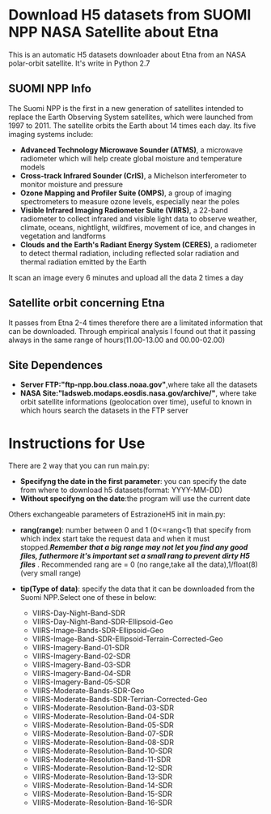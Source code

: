 # Download H5 datasets from SUOMI NPP NASA Satellite about Etna
This is an automatic H5 datasets downloader about Etna from an NASA polar-orbit satellite.
It's write in Python 2.7 

## SUOMI NPP Info
The Suomi NPP is the first in a new generation of satellites intended to replace the Earth Observing System satellites, which were launched from 1997 to 2011. The satellite orbits the Earth about 14 times each day. Its five imaging systems include:

*    **Advanced Technology Microwave Sounder (ATMS)**, a microwave radiometer which will help create global moisture and temperature models
*    **Cross-track Infrared Sounder (CrIS)**, a Michelson interferometer to monitor moisture and pressure
*    **Ozone Mapping and Profiler Suite (OMPS)**, a group of imaging spectrometers to measure ozone levels, especially near the poles
*    **Visible Infrared Imaging Radiometer Suite (VIIRS)**, a 22-band radiometer to collect infrared and visible light data to observe weather, climate, oceans, nightlight, wildfires, movement of ice, and changes in vegetation and landforms
*    **Clouds and the Earth's Radiant Energy System (CERES)**, a radiometer to detect thermal radiation, including reflected solar radiation and thermal radiation emitted by the Earth

It scan an image every 6 minutes and upload all the data 2 times a day

## Satellite orbit concerning Etna
It passes from Etna 2-4 times therefore there are a limitated information that can be downloaded.
Through empirical analysis I found out that it passing always in the same range of hours(11.00-13.00 and 00.00-02.00)

## Site Dependences
*	**Server FTP:"ftp-npp.bou.class.noaa.gov"**,where take all the datasets
* 	**NASA Site:"ladsweb.modaps.eosdis.nasa.gov/archive/"**, where take orbit satellite informations (geolocation over time), useful to known in which hours search the datasets in the FTP server


# Instructions for Use
There are 2 way that you can run main.py:
*	**Specifyng the date in the first parameter**: you can specify the date from where to download h5 datasets(format: YYYY-MM-DD)
*	**Without specifyng on the date**:the program will use the current date

Others exchangeable parameters of EstrazioneH5 init in main.py:
*	**rang(range)**: number between 0 and 1 (0<=rang<1) that specify from which index start take the request data and when it must stopped.***Remember that a big range may not let you find any good files, futhermore it's important set a small rang to prevent dirty H5 files*** . Recommended rang are = 0 (no range,take all the data),1/float(8) (very small range)

*	**tip(Type of data)**: specify the data that it can be downloaded from the Suomi NPP.Select one of these in below:
	* VIIRS-Day-Night-Band-SDR
	* VIIRS-Day-Night-Band-SDR-Ellipsoid-Geo
	* VIIRS-Image-Bands-SDR-Ellipsoid-Geo
	* VIIRS-Image-Band-SDR-Ellipsoid-Terrain-Corrected-Geo
	* VIIRS-Imagery-Band-01-SDR
	* VIIRS-Imagery-Band-02-SDR
	* VIIRS-Imagery-Band-03-SDR
	* VIIRS-Imagery-Band-04-SDR
    * VIIRS-Imagery-Band-05-SDR
	* VIIRS-Moderate-Bands-SDR-Geo
	* VIIRS-Moderate-Bands-SDR-Terrian-Corrected-Geo
	* VIIRS-Moderate-Resolution-Band-03-SDR
	* VIIRS-Moderate-Resolution-Band-04-SDR
	* VIIRS-Moderate-Resolution-Band-05-SDR
	* VIIRS-Moderate-Resolution-Band-07-SDR
	* VIIRS-Moderate-Resolution-Band-08-SDR
	* VIIRS-Moderate-Resolution-Band-10-SDR
	* VIIRS-Moderate-Resolution-Band-11-SDR
	* VIIRS-Moderate-Resolution-Band-12-SDR
	* VIIRS-Moderate-Resolution-Band-13-SDR
	* VIIRS-Moderate-Resolution-Band-14-SDR
	* VIIRS-Moderate-Resolution-Band-15-SDR
	* VIIRS-Moderate-Resolution-Band-16-SDR







